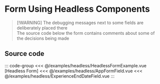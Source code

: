 <script setup>
import HeadlessFormExample from './headless/HeadlessFormExample.vue'
</script>

# Form Using Headless Components

> [!WARNING] The debugging messages next to some fields are deliberately placed there<br> The source code below the form contains comments about some of the decisions being made

<ClientOnly>
    <LiveDemo :component="HeadlessFormExample"></LiveDemo>
</ClientOnly>

## Source code

::: code-group
<<< @/examples/headless/HeadlessFormExample.vue [Headless Form]
<<< @/examples/headless/AppFormField.vue
<<< @/examples/headless/ExperienceEndDateField.vue
:::
